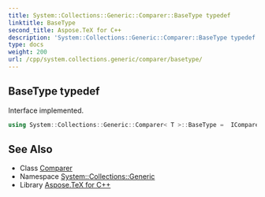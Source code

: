 ```yaml
---
title: System::Collections::Generic::Comparer::BaseType typedef
linktitle: BaseType
second_title: Aspose.TeX for C++
description: 'System::Collections::Generic::Comparer::BaseType typedef. Interface implemented in C++.'
type: docs
weight: 200
url: /cpp/system.collections.generic/comparer/basetype/
---
```

## BaseType typedef


Interface implemented.

```cpp
using System::Collections::Generic::Comparer< T >::BaseType =  IComparer<T>
```

## See Also

* Class [Comparer](../)
* Namespace [System::Collections::Generic](../../)
* Library [Aspose.TeX for C++](../../../)
